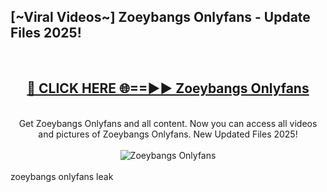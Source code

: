 <h2>[~Viral Videos~] Zoeybangs Onlyfans - Update Files 2025!</h2>
<br>
<div align="center">
<h2><a href="https://betterlinks.top/A2PfLJ" rel="nofollow">🔴 CLICK HERE 🌐==►► Zoeybangs Onlyfans</a></h2>
<br>
Get Zoeybangs Onlyfans and all content. Now you can access all videos and pictures of Zoeybangs Onlyfans. New Updated Files 2025!
<br>
<br>
<a href="https://betterlinks.top/A2PfLJ" rel="nofollow" data-target="animated-image.originalLink"><img src="https://i.ibb.co.com/WyWwxjT/player-gif2.gif" alt="Zoeybangs Onlyfans" style="max-width: 100%; display: inline-block;" data-target="animated-image.originalImage"></a>
</div>
<br>
zoeybangs onlyfans leak